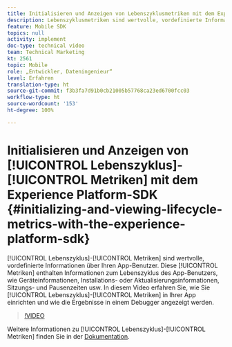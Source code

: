 ```yaml
---
title: Initialisieren und Anzeigen von Lebenszyklusmetriken mit dem Experience Platform-SDK
description: Lebenszyklusmetriken sind wertvolle, vordefinierte Informationen zu Ihrem App-Benutzer. Diese Metriken enthalten Informationen zum Lebenszyklus des App-Benutzers wie Geräteinformationen, Installations- oder Aktualisierungsinformationen, Sitzungs- und Pausenzeiten und mehr. In diesem Video erfahren Sie, wie Sie Lebenszyklusmetriken in Ihrer App einrichten und wie die Ergebnisse in einem Debugger angezeigt werden.
feature: Mobile SDK
topics: null
activity: implement
doc-type: technical video
team: Technical Marketing
kt: 2561
topic: Mobile
role: „Entwickler, Dateningenieur“
level: Erfahren
translation-type: ht
source-git-commit: f3b3fa7d91b0cb21005b57768ca23ed6700fcc03
workflow-type: ht
source-wordcount: '153'
ht-degree: 100%

---
```



# Initialisieren und Anzeigen von [!UICONTROL Lebenszyklus]-[!UICONTROL Metriken] mit dem Experience Platform-SDK {#initializing-and-viewing-lifecycle-metrics-with-the-experience-platform-sdk}

[!UICONTROL Lebenszyklus]-[!UICONTROL Metriken] sind wertvolle, vordefinierte Informationen über Ihren App-Benutzer. Diese [!UICONTROL Metriken] enthalten Informationen zum Lebenszyklus des App-Benutzers, wie Geräteinformationen, Installations- oder Aktualisierungsinformationen, Sitzungs- und Pausenzeiten usw. In diesem Video erfahren Sie, wie Sie [!UICONTROL Lebenszyklus]-[!UICONTROL Metriken] in Ihrer App einrichten und wie die Ergebnisse in einem Debugger angezeigt werden.

>[!VIDEO](https://video.tv.adobe.com/v/26258/?quality=12)

Weitere Informationen zu [!UICONTROL Lebenszyklus]-[!UICONTROL Metriken] finden Sie in der [Dokumentation](https://aep-sdks.gitbook.io/docs/using-mobile-extensions/mobile-core/lifecycle).
